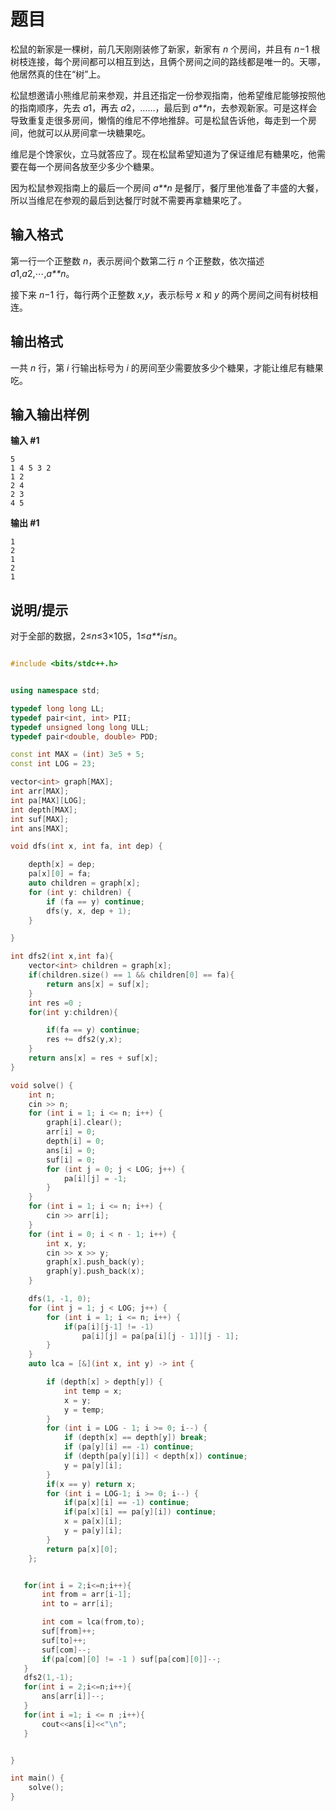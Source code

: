# 题目

松鼠的新家是一棵树，前几天刚刚装修了新家，新家有 *n* 个房间，并且有 *n*−1 根树枝连接，每个房间都可以相互到达，且俩个房间之间的路线都是唯一的。天哪，他居然真的住在“树”上。

松鼠想邀请小熊维尼前来参观，并且还指定一份参观指南，他希望维尼能够按照他的指南顺序，先去 *a*1，再去 *a*2，……，最后到 *a**n*，去参观新家。可是这样会导致重复走很多房间，懒惰的维尼不停地推辞。可是松鼠告诉他，每走到一个房间，他就可以从房间拿一块糖果吃。

维尼是个馋家伙，立马就答应了。现在松鼠希望知道为了保证维尼有糖果吃，他需要在每一个房间各放至少多少个糖果。

因为松鼠参观指南上的最后一个房间 *a**n* 是餐厅，餐厅里他准备了丰盛的大餐，所以当维尼在参观的最后到达餐厅时就不需要再拿糖果吃了。

## 输入格式

第一行一个正整数 *n*，表示房间个数第二行 *n* 个正整数，依次描述 *a*1,*a*2,⋯,*a**n*。

接下来 *n*−1 行，每行两个正整数 *x*,*y*，表示标号 *x* 和 *y* 的两个房间之间有树枝相连。

## 输出格式

一共 *n* 行，第 *i* 行输出标号为 *i* 的房间至少需要放多少个糖果，才能让维尼有糖果吃。

## 输入输出样例

**输入 #1**

```
5
1 4 5 3 2
1 2
2 4
2 3
4 5
```

**输出 #1**

```
1
2
1
2
1
```

## 说明/提示

对于全部的数据，2≤*n*≤3×105，1≤*a**i*≤*n*。

```` C++

#include <bits/stdc++.h>


using namespace std;

typedef long long LL;
typedef pair<int, int> PII;
typedef unsigned long long ULL;
typedef pair<double, double> PDD;

const int MAX = (int) 3e5 + 5;
const int LOG = 23;

vector<int> graph[MAX];
int arr[MAX];
int pa[MAX][LOG];
int depth[MAX];
int suf[MAX];
int ans[MAX];

void dfs(int x, int fa, int dep) {

    depth[x] = dep;
    pa[x][0] = fa;
    auto children = graph[x];
    for (int y: children) {
        if (fa == y) continue;
        dfs(y, x, dep + 1);
    }

}

int dfs2(int x,int fa){
    vector<int> children = graph[x];
    if(children.size() == 1 && children[0] == fa){
        return ans[x] = suf[x];
    }
    int res =0 ;
    for(int y:children){

        if(fa == y) continue;
        res += dfs2(y,x);
    }
    return ans[x] = res + suf[x];
}

void solve() {
    int n;
    cin >> n;
    for (int i = 1; i <= n; i++) {
        graph[i].clear();
        arr[i] = 0;
        depth[i] = 0;
        ans[i] = 0;
        suf[i] = 0;
        for (int j = 0; j < LOG; j++) {
            pa[i][j] = -1;
        }
    }
    for (int i = 1; i <= n; i++) {
        cin >> arr[i];
    }
    for (int i = 0; i < n - 1; i++) {
        int x, y;
        cin >> x >> y;
        graph[x].push_back(y);
        graph[y].push_back(x);
    }

    dfs(1, -1, 0);
    for (int j = 1; j < LOG; j++) {
        for (int i = 1; i <= n; i++) {
            if(pa[i][j-1] != -1)
                pa[i][j] = pa[pa[i][j - 1]][j - 1];
        }
    }
    auto lca = [&](int x, int y) -> int {

        if (depth[x] > depth[y]) {
            int temp = x;
            x = y;
            y = temp;
        }
        for (int i = LOG - 1; i >= 0; i--) {
            if (depth[x] == depth[y]) break;
            if (pa[y][i] == -1) continue;
            if (depth[pa[y][i]] < depth[x]) continue;
            y = pa[y][i];
        }
        if(x == y) return x;
        for (int i = LOG-1; i >= 0; i--) {
            if(pa[x][i] == -1) continue;
            if(pa[x][i] == pa[y][i]) continue;
            x = pa[x][i];
            y = pa[y][i];
        }
        return pa[x][0];
    };


   for(int i = 2;i<=n;i++){
       int from = arr[i-1];
       int to = arr[i];

       int com = lca(from,to);
       suf[from]++;
       suf[to]++;
       suf[com]--;
       if(pa[com][0] != -1 ) suf[pa[com][0]]--;
   }
   dfs2(1,-1);
   for(int i = 2;i<=n;i++){
       ans[arr[i]]--;
   }
   for(int i =1; i <= n ;i++){
       cout<<ans[i]<<"\n";
   }


}

int main() {
    solve();
}
````


